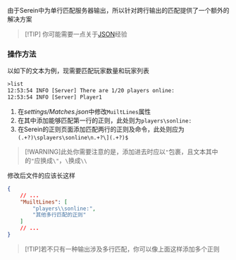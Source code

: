 
由于Serein中为单行匹配服务器输出，所以针对跨行输出的匹配提供了一个额外的解决方案

>[!TIP] 你可能需要一点关于[JSON](https://www.runoob.com/json/json-tutorial.html)经验

### 操作方法

以如下的文本为例，现需要匹配玩家数量和玩家列表

```txt
>list
12:53:54 INFO [Server] There are 1/20 players online:
12:53:54 INFO [Server] Player1
```

1. 在*settings/Matches.json*中修改`MuiltLines`属性
2. 在其中添加能够匹配第一行的正则，此处则为`players\sonline:`
3. 在Serein的正则页面添加匹配两行的正则及命令，此处则应为`(.+?)\splayers\sonline\n.+?\](.+?)$`

>[!WARNING]此处你需要注意的是，添加进去时应以`"`包裹，且文本其中的`"`应换成`\"`，`\`换成`\\`  

修改后文件的应该长这样

```json
{
    // ...
    "MuiltLines": [
        "players\\sonline:",
        "其他多行匹配的正则"
    ]
    // ...
}
```

>[!TIP]若不只有一种输出涉及多行匹配，你可以像上面这样添加多个正则
